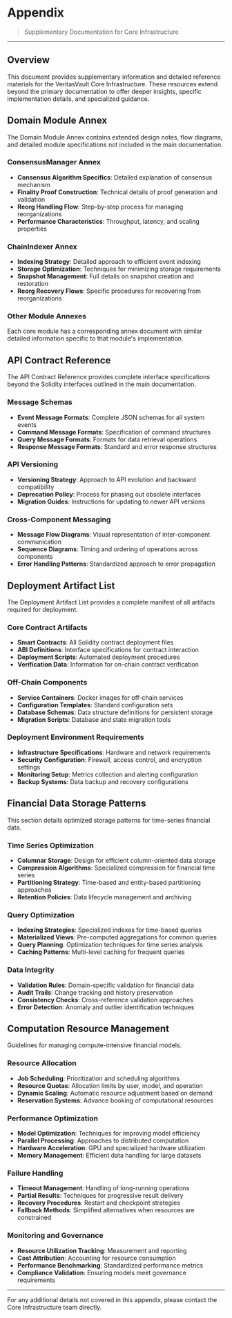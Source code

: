 # Appendix

> Supplementary Documentation for Core Infrastructure

---

## Overview

This document provides supplementary information and detailed reference materials for the VeritasVault Core Infrastructure. These resources extend beyond the primary documentation to offer deeper insights, specific implementation details, and specialized guidance.

## Domain Module Annex

The Domain Module Annex contains extended design notes, flow diagrams, and detailed module specifications not included in the main documentation.

### ConsensusManager Annex

* **Consensus Algorithm Specifics**: Detailed explanation of consensus mechanism
* **Finality Proof Construction**: Technical details of proof generation and validation
* **Reorg Handling Flow**: Step-by-step process for managing reorganizations
* **Performance Characteristics**: Throughput, latency, and scaling properties

### ChainIndexer Annex

* **Indexing Strategy**: Detailed approach to efficient event indexing
* **Storage Optimization**: Techniques for minimizing storage requirements
* **Snapshot Management**: Full details on snapshot creation and restoration
* **Reorg Recovery Flows**: Specific procedures for recovering from reorganizations

### Other Module Annexes

Each core module has a corresponding annex document with similar detailed information specific to that module's implementation.

## API Contract Reference

The API Contract Reference provides complete interface specifications beyond the Solidity interfaces outlined in the main documentation.

### Message Schemas

* **Event Message Formats**: Complete JSON schemas for all system events
* **Command Message Formats**: Specification of command structures
* **Query Message Formats**: Formats for data retrieval operations
* **Response Message Formats**: Standard and error response structures

### API Versioning

* **Versioning Strategy**: Approach to API evolution and backward compatibility
* **Deprecation Policy**: Process for phasing out obsolete interfaces
* **Migration Guides**: Instructions for updating to newer API versions

### Cross-Component Messaging

* **Message Flow Diagrams**: Visual representation of inter-component communication
* **Sequence Diagrams**: Timing and ordering of operations across components
* **Error Handling Patterns**: Standardized approach to error propagation

## Deployment Artifact List

The Deployment Artifact List provides a complete manifest of all artifacts required for deployment.

### Core Contract Artifacts

* **Smart Contracts**: All Solidity contract deployment files
* **ABI Definitions**: Interface specifications for contract interaction
* **Deployment Scripts**: Automated deployment procedures
* **Verification Data**: Information for on-chain contract verification

### Off-Chain Components

* **Service Containers**: Docker images for off-chain services
* **Configuration Templates**: Standard configuration sets
* **Database Schemas**: Data structure definitions for persistent storage
* **Migration Scripts**: Database and state migration tools

### Deployment Environment Requirements

* **Infrastructure Specifications**: Hardware and network requirements
* **Security Configuration**: Firewall, access control, and encryption settings
* **Monitoring Setup**: Metrics collection and alerting configuration
* **Backup Systems**: Data backup and recovery configurations

## Financial Data Storage Patterns

This section details optimized storage patterns for time-series financial data.

### Time Series Optimization

* **Columnar Storage**: Design for efficient column-oriented data storage
* **Compression Algorithms**: Specialized compression for financial time series
* **Partitioning Strategy**: Time-based and entity-based partitioning approaches
* **Retention Policies**: Data lifecycle management and archiving

### Query Optimization

* **Indexing Strategies**: Specialized indexes for time-based queries
* **Materialized Views**: Pre-computed aggregations for common queries
* **Query Planning**: Optimization techniques for time series analysis
* **Caching Patterns**: Multi-level caching for frequent queries

### Data Integrity

* **Validation Rules**: Domain-specific validation for financial data
* **Audit Trails**: Change tracking and history preservation
* **Consistency Checks**: Cross-reference validation approaches
* **Error Detection**: Anomaly and outlier identification techniques

## Computation Resource Management

Guidelines for managing compute-intensive financial models.

### Resource Allocation

* **Job Scheduling**: Prioritization and scheduling algorithms
* **Resource Quotas**: Allocation limits by user, model, and operation
* **Dynamic Scaling**: Automatic resource adjustment based on demand
* **Reservation Systems**: Advance booking of computational resources

### Performance Optimization

* **Model Optimization**: Techniques for improving model efficiency
* **Parallel Processing**: Approaches to distributed computation
* **Hardware Acceleration**: GPU and specialized hardware utilization
* **Memory Management**: Efficient data handling for large datasets

### Failure Handling

* **Timeout Management**: Handling of long-running operations
* **Partial Results**: Techniques for progressive result delivery
* **Recovery Procedures**: Restart and checkpoint strategies
* **Fallback Methods**: Simplified alternatives when resources are constrained

### Monitoring and Governance

* **Resource Utilization Tracking**: Measurement and reporting
* **Cost Attribution**: Accounting for resource consumption
* **Performance Benchmarking**: Standardized performance metrics
* **Compliance Validation**: Ensuring models meet governance requirements

---

For any additional details not covered in this appendix, please contact the Core Infrastructure team directly.